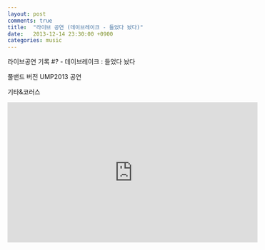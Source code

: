 ```yaml
---
layout: post
comments: true
title:  "라이브 공연 (데이브레이크 - 들었다 놨다)"
date:   2013-12-14 23:30:00 +0900
categories: music
---
```

라이브공연 기록 #? - 데이브레이크 : 들었다 놨다

풀밴드 버전 UMP2013 공연

기타&코러스

<iframe width="560" height="315" src="https://www.youtube-nocookie.com/embed/tDoOBai71xc" frameborder="0" allow="autoplay; encrypted-media" allowfullscreen></iframe>

